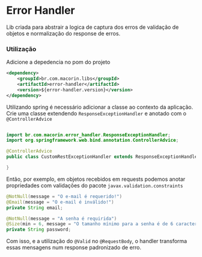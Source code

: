 # Error Handler

Lib criada para abstrair a logica de captura dos erros de validação de objetos e normalização do response de erros.

### Utilização

Adicione a depedencia no pom do projeto

``` xml
<dependency>
    <groupId>br.com.macorin.libs</groupId>
    <artifactId>error-handler</artifactId>
    <version>${error-handler.version}</version>
</dependency>
```

Utilizando spring é necessário adicionar a classe ao contexto da aplicação. Crie uma classe extendendo `ResponseExceptionHandler` e anotado com o `@ControllerAdvice`

``` java

import br.com.macorin.error_handler.ResponseExceptionHandler;
import org.springframework.web.bind.annotation.ControllerAdvice;

@ControllerAdvice
public class CustomRestExceptionHandler extends ResponseExceptionHandler {

}
```

Então, por exemplo, em objetos recebidos em requests podemos anotar propriedades com validações do pacote `javax.validation.constraints`

``` java
@NotNull(message = "O e-mail é requerido!")
@Email(message = "O e-mail é inválido!")
private String email;

@NotNull(message = "A senha é requirida")
@Size(min = 6, message = "O tamanho mínimo para a senha é de 6 caracteres.")
private String password;
```

Com isso, e a utilização do `@Valid` no `@RequestBody`, o handler transforma essas mensagens num response padronizado de erro.